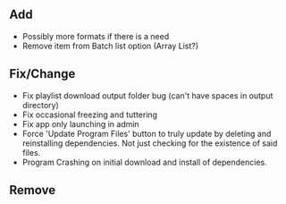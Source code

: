 
## Add
- Possibly more formats if there is a need
- Remove item from Batch list option (Array List?)

## Fix/Change
- Fix playlist download output folder bug (can't have spaces in output directory)
- Fix occasional freezing and tuttering
- Fix app only launching in admin
- Force 'Update Program Files' button to truly update by deleting and reinstalling dependencies. Not just checking for the existence of said files.
- Program Crashing on initial download and install of dependencies.

## Remove

